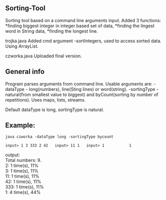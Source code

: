 ## Sorting-Tool

Sorting tool based on a command line arguments input. Added 3 functions:
*finding biggest integer in integer based set of data,
*finding the lingest word in String data,
*finding the longest line.

trojka.java Added cmd argument -sortIntegers, used to access sorted data. Using ArrayList.

czworka.java Uploaded final version. 

## General info
Program parses arguments from command line. Usable arguments are:
-dataType - long(numbers), line(Sting lines) or word(string).
-sortingType - natural(from smallest value to biggest) and byCount(sorting by number of repetitions).
Uses maps, lists, streams.

Default dataType is long, sortingType is natural.


## Example:
`java czworka -dataType long -sortingType bycount`

`input> 1 3 333 2 42  
input> 11 1  
input> 1           1`

output:  
Total numbers: 9.  
2: 1 time(s), 11%  
3: 1 time(s), 11%  
11: 1 time(s), 11%  
42: 1 time(s), 11%  
333: 1 time(s), 11%  
1: 4 time(s), 44%  
